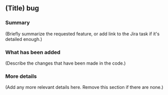 ## (Title) bug

### Summary

(Briefly summarize the requested feature, or add link to the Jira task if it's detailed enough.)

### What has been added

(Describe the changes that have been made in the code.)

### More details

(Add any more relevant details here. Remove this section if there are none.)